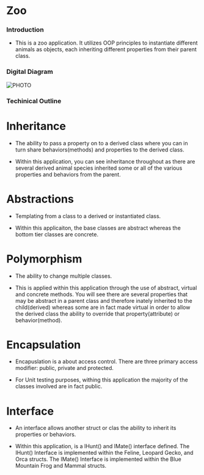 # Zoo

### Introduction

- This is a zoo application. It utilizes OOP principles to instantiate different animals as objects, each inheriting different properties from their parent class.

### Digital Diagram
![PHOTO]()

### Techinical Outline

# Inheritance
- The ability to pass a property on to a  derived class where you can in turn share behaviors(methods) and properties to the derived class.

- Within this application, you can see inheritance throughout as there are several derived animal species inherited some or all of the various properties and behaviors from the parent.

# Abstractions
- Templating from a class to a derived or instantiated class.

- Within this applicaiton, the base classes are abstract whereas the bottom tier classes are concrete.

# Polymorphism
- The ability to change multiple classes.

- This is applied within this application through the use of abstract, virtual and concrete methods. You will see there are several properties that may be abstract in a parent class and therefore inately inherited to the child(derived) whereas some are in fact made virtual in order to allow the derived class the ability to override that property(attribute) or behavior(method).

# Encapsulation
- Encapuslation is a about access control. There are three primary access modifier: public, private and protected. 

- For Unit testing purposes, withing this application the majority of the classes involved are in fact public.

# Interface

- An interface allows another struct or clas the ability to inherit its properties or behaviors.

- Within this application, is a IHunt() and IMate() interface defined. The IHunt() Interface is implemented within the Feline, Leopard Gecko, and Orca structs. The IMate() Interface is implemented within the Blue Mountain Frog and Mammal structs.
